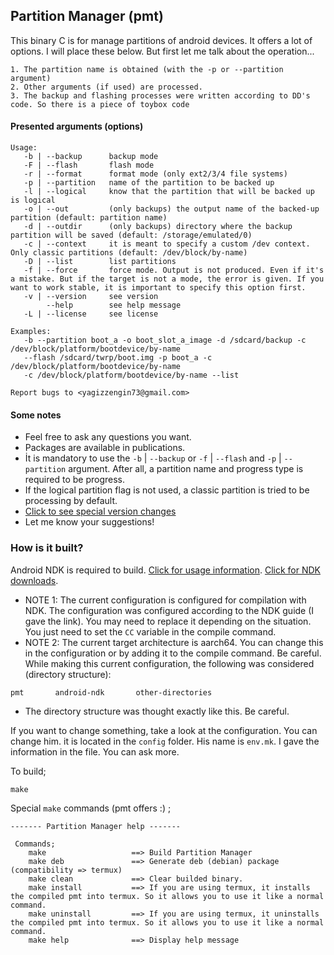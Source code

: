 ## Partition Manager (pmt)

This binary C is for manage partitions of android devices.
It offers a lot of options. I will place these below. But first let me talk about the operation...

```
1. The partition name is obtained (with the -p or --partition argument)
2. Other arguments (if used) are processed.
3. The backup and flashing processes were written according to DD's code. So there is a piece of toybox code
```

#### Presented arguments (options)

```
Usage:
   -b | --backup      backup mode
   -F | --flash       flash mode
   -r | --format      format mode (only ext2/3/4 file systems)
   -p | --partition   name of the partition to be backed up
   -l | --logical     know that the partition that will be backed up is logical
   -o | --out         (only backups) the output name of the backed-up partition (default: partition name)
   -d | --outdir      (only backups) directory where the backup partition will be saved (default: /storage/emulated/0)
   -c | --context     it is meant to specify a custom /dev context. Only classic partitions (default: /dev/block/by-name)
   -D | --list        list partitions
   -f | --force       force mode. Output is not produced. Even if it's a mistake. But if the target is not a mode, the error is given. If you want to work stable, it is important to specify this option first.
   -v | --version     see version
        --help        see help message
   -L | --license     see license

Examples:
   -b --partition boot_a -o boot_slot_a_image -d /sdcard/backup -c /dev/block/platform/bootdevice/by-name
   --flash /sdcard/twrp/boot.img -p boot_a -c /dev/block/platform/bootdevice/by-name
   -c /dev/block/platform/bootdevice/by-name --list

Report bugs to <yagizzengin73@gmail.com>
```

#### Some notes

- Feel free to ask any questions you want.
- Packages are available in publications.
- İt is mandatory to use the `-b` | `--backup` or `-f` | `--flash` and `-p` | `--partition` argument. After all, a partition name and progress type is required to be progress.
- If the logical partition flag is not used, a classic partition is tried to be processing by default.
- [Click to see special version changes](https://github.com/YZBruh/pbt/blob/1.9.0-en/CHANGELOG.md)
- Let me know your suggestions!

### How is it built?
Android NDK is required to build. [Click for usage information](https://developer.android.com/ndk/guides/other_build_systems). [Click for NDK downloads](https://developer.android.com/ndk/downloads). 
 - NOTE 1: The current configuration is configured for compilation with NDK. The configuration was configured according to the NDK guide (I gave the link). You may need to replace it depending on the situation. You just need to set the `CC` variable in the compile command.
 - NOTE 2: The current target architecture is aarch64. You can change this in the configuration or by adding it to the compile command. Be careful. While making this current configuration, the following was considered (directory structure):

```
pmt       android-ndk       other-directories
```

 - The directory structure was thought exactly like this. Be careful.

If you want to change something, take a look at the configuration. You can change him.
it is located in the `config` folder. His name is `env.mk`. I gave the information in the file. You can ask more.

To build;
```
make
```

Special `make` commands (pmt offers :) ;
```
------- Partition Manager help -------

 Commands;
    make                   ==> Build Partition Manager
    make deb               ==> Generate deb (debian) package (compatibility => termux)
    make clean             ==> Clear builded binary.
    make install           ==> If you are using termux, it installs the compiled pmt into termux. So it allows you to use it like a normal command.
    make uninstall         ==> If you are using termux, it uninstalls the compiled pmt into termux. So it allows you to use it like a normal command.
    make help              ==> Display help message
```
